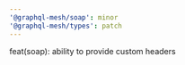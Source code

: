 ```yaml
---
'@graphql-mesh/soap': minor
'@graphql-mesh/types': patch
---
```


feat(soap): ability to provide custom headers
